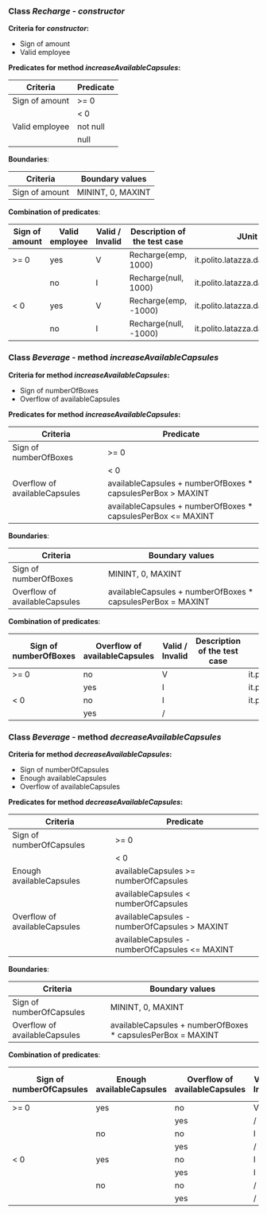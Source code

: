 ### **Class *Recharge* - *constructor***

**Criteria for *constructor*:**
 - Sign of amount
 - Valid employee

**Predicates for method *increaseAvailableCapsules*:**

| Criteria | Predicate |
| -------- | --------- |
| Sign of amount |      >= 0     |
|          |     < 0      |
|    Valid employee      |    not null      |
|          | null       |

**Boundaries**:

| Criteria | Boundary values |
| -------- | --------------- |
|   Sign of amount  |    MININT, 0, MAXINT   |

**Combination of predicates**:

| Sign of amount | Valid employee | Valid / Invalid | Description of the test case | JUnit test case |
|-------|-------|-------|-------|-------|
| >= 0 | yes | V |Recharge(emp, 1000)|it.polito.latazza.data.TestRecharge.tc1|
|  | no | I |Recharge(null, 1000)|it.polito.latazza.data.TestRecharge.tc2|
| < 0 | yes | V |Recharge(emp, -1000)|it.polito.latazza.data.TestRecharge.tc3|
|  | no | I |Recharge(null, -1000)|it.polito.latazza.data.TestRecharge.tc4|

### **Class *Beverage* - method *increaseAvailableCapsules***

**Criteria for method *increaseAvailableCapsules*:**
 - Sign of numberOfBoxes
 - Overflow of availableCapsules

**Predicates for method *increaseAvailableCapsules*:**

| Criteria | Predicate |
| -------- | --------- |
| Sign of numberOfBoxes |      >= 0     |
|          |     < 0      |
|    Overflow of availableCapsules      |     availableCapsules + numberOfBoxes * capsulesPerBox > MAXINT      |
|          |    availableCapsules + numberOfBoxes * capsulesPerBox <= MAXINT        |

**Boundaries**:

| Criteria | Boundary values |
| -------- | --------------- |
|   Sign of numberOfBoxes       |    MININT, 0, MAXINT             |
|     Overflow of availableCapsules      |     availableCapsules + numberOfBoxes * capsulesPerBox = MAXINT      |   

**Combination of predicates**:

| Sign of numberOfBoxes | Overflow of availableCapsules | Valid / Invalid | Description of the test case | JUnit test case |
|-------|-------|-------|-------|-------|
| >= 0 | no | V || it.polito.latazza.data.TestBeverage.tc1 |
|  | yes | I || it.polito.latazza.data.TestBeverage.tc2 |
| < 0 | no | I || it.polito.latazza.data.TestBeverage.tc3 |
|  | yes | / ||  |

### **Class *Beverage* - method *decreaseAvailableCapsules***

**Criteria for method *decreaseAvailableCapsules*:**
 - Sign of numberOfCapsules
 - Enough availableCapsules
 - Overflow of availableCapsules

**Predicates for method *decreaseAvailableCapsules*:**

| Criteria | Predicate |
| -------- | --------- |
| Sign of numberOfCapsules |      >= 0     |
|          |     < 0      |
| Enough availableCapsules | availableCapsules >= numberOfCapsules |
|   | availableCapsules < numberOfCapsules |
|    Overflow of availableCapsules      |     availableCapsules - numberOfCapsules > MAXINT      |
|          |    availableCapsules - numberOfCapsules <= MAXINT        |

**Boundaries**:

| Criteria | Boundary values |
| -------- | --------------- |
|   Sign of numberOfCapsules   |    MININT, 0, MAXINT             |
|     Overflow of availableCapsules      |     availableCapsules + numberOfBoxes * capsulesPerBox = MAXINT      |   

**Combination of predicates**:

| Sign of numberOfCapsules | Enough availableCapsules | Overflow of availableCapsules | Valid / Invalid | Description of the test case | JUnit test case |
|-------|-------|-------|-------|-------|-------|
| >= 0 | yes | no | V || it.polito.latazza.data.TestBeverage.tc4 |
| |  | yes | / || |
| | no | no | I || it.polito.latazza.data.TestBeverage.tc5 |
| | | yes | / || |
| < 0 | yes | no | I || it.polito.latazza.data.TestBeverage.tc6 |
| | | yes | I | | it.polito.latazza.data.TestBeverage.tc7 |
| | no | no | / |
| | | yes | / |